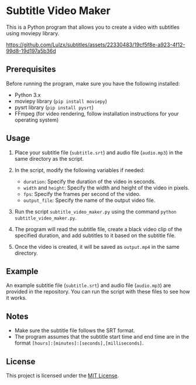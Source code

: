# Subtitle Video Maker

This is a Python program that allows you to create a video with subtitles using moviepy library.

https://github.com/Lulzx/subtitles/assets/22330483/19cf5f8e-a923-4f12-99d8-19d197a5b36d

## Prerequisites

Before running the program, make sure you have the following installed:

- Python 3.x
- moviepy library (`pip install moviepy`)
- pysrt library (`pip install pysrt`)
- FFmpeg (for video rendering, follow installation instructions for your operating system)

## Usage

1. Place your subtitle file (`subtitle.srt`) and audio file (`audio.mp3`) in the same directory as the script.

2. In the script, modify the following variables if needed:
   - `duration`: Specify the duration of the video in seconds.
   - `width` and `height`: Specify the width and height of the video in pixels.
   - `fps`: Specify the frames per second of the video.
   - `output_file`: Specify the name of the output video file.

3. Run the script `subtitle_video_maker.py` using the command `python subtitle_video_maker.py`.

4. The program will read the subtitle file, create a black video clip of the specified duration, and add subtitles to it based on the subtitle file.

5. Once the video is created, it will be saved as `output.mp4` in the same directory.

## Example

An example subtitle file (`subtitle.srt`) and audio file (`audio.mp3`) are provided in the repository. You can run the script with these files to see how it works.

## Notes

- Make sure the subtitle file follows the SRT format.
- The program assumes that the subtitle start time and end time are in the format `[hours]:[minutes]:[seconds],[milliseconds]`.

## License

This project is licensed under the [MIT License](https://opensource.org/licenses/MIT).
